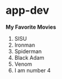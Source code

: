 # app-dev

**My Favorite Movies**

1. SISU
2. Ironman
3. Spiderman
4. Black Adam
5. Venom
6. I am number 4
